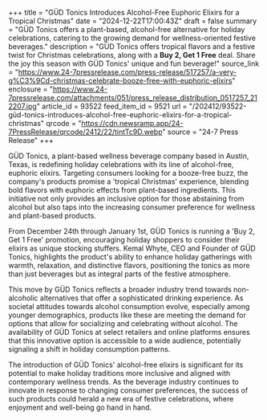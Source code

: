 +++
title = "GÜD Tonics Introduces Alcohol-Free Euphoric Elixirs for a Tropical Christmas"
date = "2024-12-22T17:00:43Z"
draft = false
summary = "GÜD Tonics offers a plant-based, alcohol-free alternative for holiday celebrations, catering to the growing demand for wellness-oriented festive beverages."
description = "GÜD Tonics offers tropical flavors and a festive twist for Christmas celebrations, along with a **Buy 2, Get 1 Free** deal. Share the joy this season with GÜD Tonics' unique and fun beverage!"
source_link = "https://www.24-7pressrelease.com/press-release/517257/a-very-g%C3%9Cd-christmas-celebrate-booze-free-with-euphoric-elixirs"
enclosure = "https://www.24-7pressrelease.com/attachments/051/press_release_distribution_0517257_212207.jpg"
article_id = 93522
feed_item_id = 9521
url = "/202412/93522-güd-tonics-introduces-alcohol-free-euphoric-elixirs-for-a-tropical-christmas"
qrcode = "https://cdn.newsramp.app/24-7PressRelease/qrcode/2412/22/tintTc9D.webp"
source = "24-7 Press Release"
+++

<p>GÜD Tonics, a plant-based wellness beverage company based in Austin, Texas, is redefining holiday celebrations with its line of alcohol-free, euphoric elixirs. Targeting consumers looking for a booze-free buzz, the company's products promise a 'tropical Christmas' experience, blending bold flavors with euphoric effects from plant-based ingredients. This initiative not only provides an inclusive option for those abstaining from alcohol but also taps into the increasing consumer preference for wellness and plant-based products.</p><p>From December 24th through January 1st, GÜD Tonics is running a 'Buy 2, Get 1 Free' promotion, encouraging holiday shoppers to consider their elixirs as unique stocking stuffers. Kemal Whyte, CEO and Founder of GÜD Tonics, highlights the product's ability to enhance holiday gatherings with warmth, relaxation, and distinctive flavors, positioning the tonics as more than just beverages but as integral parts of the festive atmosphere.</p><p>This move by GÜD Tonics reflects a broader industry trend towards non-alcoholic alternatives that offer a sophisticated drinking experience. As societal attitudes towards alcohol consumption evolve, especially among younger demographics, products like these are meeting the demand for options that allow for socializing and celebrating without alcohol. The availability of GÜD Tonics at select retailers and online platforms ensures that this innovative option is accessible to a wide audience, potentially signaling a shift in holiday consumption patterns.</p><p>The introduction of GÜD Tonics' alcohol-free elixirs is significant for its potential to make holiday traditions more inclusive and aligned with contemporary wellness trends. As the beverage industry continues to innovate in response to changing consumer preferences, the success of such products could herald a new era of festive celebrations, where enjoyment and well-being go hand in hand.</p>